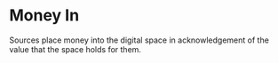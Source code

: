 # Money In
Sources place money into the digital space in acknowledgement of the value that the space holds for them.
